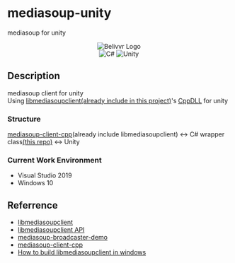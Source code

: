 # mediasoup-unity
mediasoup for unity
<div align="center">
  <img src="https://avatars.githubusercontent.com/u/40684200?s=200&v=4" alt="Belivvr Logo" />
</div>

<div align="center">
  <img src="https://img.shields.io/badge/-C%23-brightgreen" alt="C#" />
  <img src="https://img.shields.io/badge/Unity-100000?style=for-the-badge&logo=unity&logoColor=white" alt="Unity" />
</div>

## Description

mediasoup client for unity <br/>
Using [libmediasoupclient(already include in this project)](https://github.com/versatica/libmediasoupclient)'s [CppDLL](https://github.com/belivvr/mediasoup-client-cpp) for unity

### Structure
[mediasoup-client-cpp](https://github.com/belivvr/mediasoup-client-cpp)(already include libmediasoupclient) &harr; C# wrapper class[(this repo)](https://github.com/belivvr/mediasoup-unity) &harr; Unity

### Current Work Environment
- Visual Studio 2019
- Windows 10

## Referrence
- [libmediasoupclient](https://github.com/versatica/libmediasoupclient)
- [libmediasoupclient API](https://mediasoup.org/documentation/v3/libmediasoupclient/api/)
- [mediasoup-broadcaster-demo](https://github.com/versatica/mediasoup-broadcaster-demo)
- [mediasoup-client-cpp](https://github.com/belivvr/mediasoup-client-cpp)
- [How to build libmediasoupclient in windows](https://github.com/versatica/libmediasoupclient/commit/8b36a91520a0f6ea3ed506814410176a9fc71d62)
